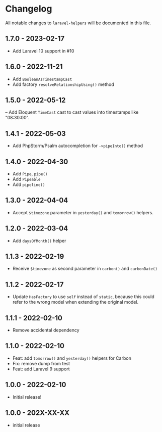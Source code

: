 # Changelog

All notable changes to `laravel-helpers` will be documented in this file.

## 1.7.0 - 2023-02-17

- Add Laravel 10 support in #10

## 1.6.0 - 2022-11-21

- Add `BooleanAsTimestampCast`
- Add factory `resolveRelationshipUsing()` method

## 1.5.0 - 2022-05-12

– Add Eloquent `TimeCast` cast to cast values into timestamps like "08:30:00".

## 1.4.1 - 2022-05-03

- Add PhpStorm/Psalm autocompletion for `->pipeInto()` method

## 1.4.0 - 2022-04-30

- Add `Pipe`, `pipe()`
- Add `Pipeable`
- Add `pipeline()`

## 1.3.0 - 2022-04-04

- Accept `$timezone` parameter in `yesterday()` and `tomorrow()` helpers.

## 1.2.0 - 2022-03-04

- Add `daysOfMonth()` helper

## 1.1.3 - 2022-02-19

- Receive `$timezone` as second parameter in `carbon()` and `carbonDate()`

## 1.1.2 - 2022-02-17

- Update `HasFactory` to use `self` instead of `static`, because this could refer to the wrong model when extending the original model.

## 1.1.1 - 2022-02-10

- Remove accidental dependency

## 1.1.0 - 2022-02-10

- Feat: add `tomorrow()` and `yesterday()` helpers for Carbon
- Fix: remove dump from test
- Feat: add Laravel 9 support

## 1.0.0 - 2022-02-10

- Initial release!

## 1.0.0 - 202X-XX-XX

- initial release
